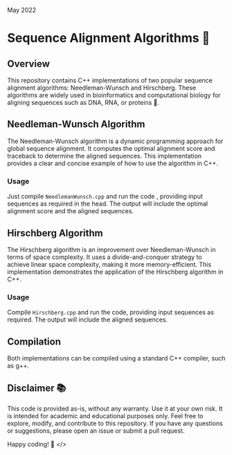May 2022 
# Sequence Alignment Algorithms 🔡

## Overview

This repository contains C++ implementations of two popular sequence alignment algorithms: Needleman-Wunsch and Hirschberg. These algorithms are widely used in bioinformatics and computational biology for aligning sequences such as DNA, RNA, or proteins 🧬.

## Needleman-Wunsch Algorithm

The Needleman-Wunsch algorithm is a dynamic programming approach for global sequence alignment. It computes the optimal alignment score and traceback to determine the aligned sequences. This implementation provides a clear and concise example of how to use the algorithm in C++.

### Usage

Just compile `NeedlemanWunsch.cpp` and run the code , providing input sequences as required in the head. The output will include the optimal alignment score and the aligned sequences.


## Hirschberg Algorithm

The Hirschberg algorithm is an improvement over Needleman-Wunsch in terms of space complexity. It uses a divide-and-conquer strategy to achieve linear space complexity, making it more memory-efficient. This implementation demonstrates the application of the Hirschberg algorithm in C++.

### Usage

Compile `Hirschberg.cpp` and run the code, providing input sequences as required. The output will include the aligned sequences.

## Compilation

Both implementations can be compiled using a standard C++ compiler, such as g++.

## Disclaimer 📚

This code is provided as-is, without any warranty. Use it at your own risk. It is intended for academic and educational purposes only.
Feel free to explore, modify, and contribute to this repository. If you have any questions or suggestions, please open an issue or submit a pull request.

Happy coding! 🚀 </>
